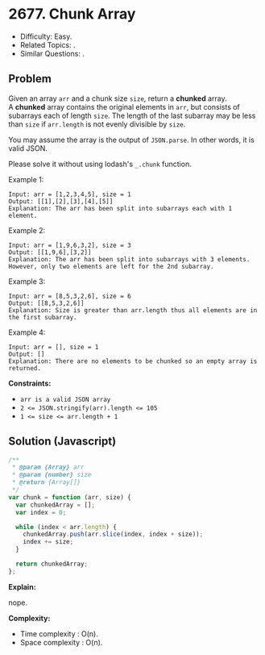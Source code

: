 # 2677. Chunk Array

- Difficulty: Easy.
- Related Topics: .
- Similar Questions: .

## Problem

Given an array `arr` and a chunk size `size`, return a **chunked** array. A **chunked** array contains the original elements in `arr`, but consists of subarrays each of length `size`. The length of the last subarray may be less than `size` if `arr.length` is not evenly divisible by `size`.

You may assume the array is the output of `JSON.parse`. In other words, it is valid JSON.

Please solve it without using lodash's `_.chunk` function.

Example 1:

```
Input: arr = [1,2,3,4,5], size = 1
Output: [[1],[2],[3],[4],[5]]
Explanation: The arr has been split into subarrays each with 1 element.
```

Example 2:

```
Input: arr = [1,9,6,3,2], size = 3
Output: [[1,9,6],[3,2]]
Explanation: The arr has been split into subarrays with 3 elements. However, only two elements are left for the 2nd subarray.
```

Example 3:

```
Input: arr = [8,5,3,2,6], size = 6
Output: [[8,5,3,2,6]]
Explanation: Size is greater than arr.length thus all elements are in the first subarray.
```

Example 4:

```
Input: arr = [], size = 1
Output: []
Explanation: There are no elements to be chunked so an empty array is returned.
```

**Constraints:**

- `arr is a valid JSON array`
- `2 <= JSON.stringify(arr).length <= 105`
- `1 <= size <= arr.length + 1`

## Solution (Javascript)

```javascript
/**
 * @param {Array} arr
 * @param {number} size
 * @return {Array[]}
 */
var chunk = function (arr, size) {
  var chunkedArray = [];
  var index = 0;

  while (index < arr.length) {
    chunkedArray.push(arr.slice(index, index + size));
    index += size;
  }

  return chunkedArray;
};
```

**Explain:**

nope.

**Complexity:**

- Time complexity : O(n).
- Space complexity : O(n).
